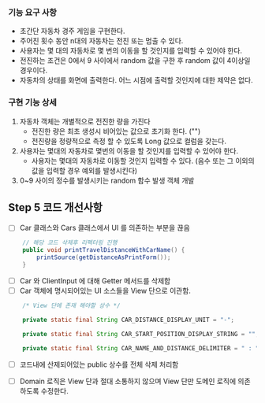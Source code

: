 ### 기능 요구 사항
- 초간단 자동차 경주 게임을 구현한다.
- 주어진 횟수 동안 n대의 자동차는 전진 또는 멈출 수 있다.
- 사용자는 몇 대의 자동차로 몇 번의 이동을 할 것인지를 입력할 수 있어야 한다.
- 전진하는 조건은 0에서 9 사이에서 random 값을 구한 후 random 값이 4이상일 경우이다.
- 자동차의 상태를 화면에 출력한다. 어느 시점에 출력할 것인지에 대한 제약은 없다.

### 구현 기능 상세

1. 자동차 객체는 개별적으로 전진한 량을 가진다
   - 전진한 량은 최초 생성시 비어있는 값으로 초기화 한다. (\"\")
   - 전진량을 정량적으로 측정 할 수 있도록 Long 값으로 컬럼을 갖는다.
2. 사용자는 몇대의 자동차로 몇번의 이동을 할 것인지를 입력할 수 있어야 한다.
    - 사용자는 몇대의 자동차로 이동할 것인지 입력할 수 있다. (음수 또는 그 이외의 값을 입력할 경우 예외를 발생시킨다)
3. 0~9 사이의 정수를 발생시키는 random 함수 발생 객체 개발

## Step 5 코드 개선사항

- [ ] Car 클래스와 Cars 클래스에서 UI 를 의존하는 부분을 끊음
```java
    // 해당 코드 삭제후 리펙터링 진행
    public void printTravelDistanceWithCarName() {
        printSource(getDistanceAsPrintForm());
    }
```
- [ ] Car 와 ClientInput 에 대해 Getter 메서드를 삭제함
- [ ] Car 객체에 명시되어있는 UI 소스들을 View 단으로 이관함.

```java
    /* View 단에 존재 해야할 상수 */    

    private static final String CAR_DISTANCE_DISPLAY_UNIT = "-";

    private static final String CAR_START_POSITION_DISPLAY_STRING = "";

    private static final String CAR_NAME_AND_DISTANCE_DELIMITER = " : ";
```

- [ ] 코드내에 산제되어있는 public 상수를 전체 삭제 처리함 

- [ ] Domain 로직은 View 단과 절대 소통하지 않으며 View 단만 도메인 로직에 의존하도록 수정한다.

